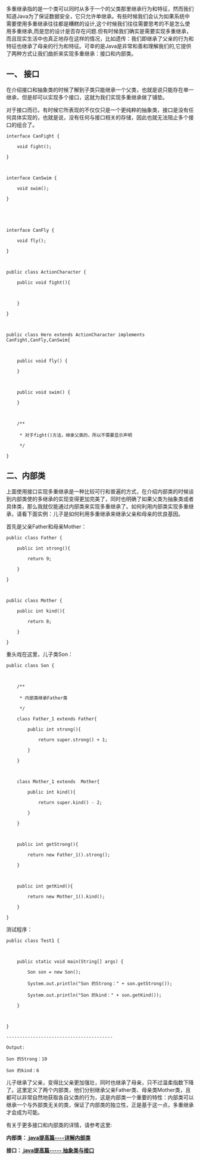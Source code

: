 多重继承指的是一个类可以同时从多于一个的父类那里继承行为和特征，然而我们知道Java为了保证数据安全，它只允许单继承。有些时候我们会认为如果系统中需要使用多重继承往往都是糟糕的设计,这个时候我们往往需要思考的不是怎么使用多重继承,而是您的设计是否存在问题.但有时候我们确实是需要实现多重继承，而且现实生活中也真正地存在这样的情况，比如遗传：我们即继承了父亲的行为和特征也继承了母亲的行为和特征。可幸的是Java是非常和善和理解我们的,它提供了两种方式让我们曲折来实现多重继承：接口和内部类。

## 一、 接口

在介绍接口和抽象类的时候了解到子类只能继承一个父类，也就是说只能存在单一继承，但是却可以实现多个接口，这就为我们实现多重继承做了铺垫。

对于接口而已，有时候它所表现的不仅仅只是一个更纯粹的抽象类，接口是没有任何具体实现的，也就是说，没有任何与接口相关的存储，因此也就无法阻止多个接口的组合了。

    
    
    interface CanFight {
        void fight();
    }
    
    interface CanSwim {
        void swim();
    }
    
    
    interface CanFly {
        void fly();
    }
    
    public class ActionCharacter {
        public void fight(){
            
        }
    }
    
    public class Hero extends ActionCharacter implements CanFight,CanFly,CanSwim{
    
        public void fly() {
        }
    
        public void swim() {
        }
    
        /**
         * 对于fight()方法，继承父类的，所以不需要显示声明
         */
    }

## 二、内部类

上面使用接口实现多重继承是一种比较可行和普遍的方式，在介绍内部类的时候谈到内部类使的多继承的实现变得更加完美了，同时也明确了如果父类为抽象类或者具体类，那么我就仅能通过内部类来实现多重继承了。如何利用内部类实现多重继承，请看下面实例：儿子是如何利用多重继承来继承父亲和母亲的优良基因。

首先是父亲Father和母亲Mother：

    
    
    public class Father {
        public int strong(){
            return 9;
        }
    }
    
    public class Mother {
        public int kind(){
            return 8;
        }
    }

重头戏在这里，儿子类Son：

    
    
    public class Son {
        
        /**
         * 内部类继承Father类
         */
        class Father_1 extends Father{
            public int strong(){
                return super.strong() + 1;
            }
        }
        
        class Mother_1 extends  Mother{
            public int kind(){
                return super.kind() - 2;
            }
        }
        
        public int getStrong(){
            return new Father_1().strong();
        }
        
        public int getKind(){
            return new Mother_1().kind();
        }
    }

测试程序：

    
    
    public class Test1 {
    
        public static void main(String[] args) {
            Son son = new Son();
            System.out.println("Son 的Strong：" + son.getStrong());
            System.out.println("Son 的kind：" + son.getKind());
        }
    
    }
    ----------------------------------------
    Output:
    Son 的Strong：10
    Son 的kind：6

儿子继承了父亲，变得比父亲更加强壮，同时也继承了母亲，只不过温柔指数下降了。这里定义了两个内部类，他们分别继承父亲Father类、母亲类Mother类，且都可以非常自然地获取各自父类的行为，这是内部类一个重要的特性：内部类可以继承一个与外部类无关的类，保证了内部类的独立性，正是基于这一点，多重继承才会成为可能。

有关于更多接口和内部类的详情，请参考这里:

**内部类：**[ **java提高篇----详解内部类**](http://www.cnblogs.com/chenssy/p/3388487.html)

**接口：**[ **java提高篇-----
抽象类与接口**](http://www.cnblogs.com/chenssy/p/3376708.html)

